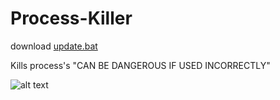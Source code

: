 # Process-Killer

download [update.bat](blob:https://github.com/ec15ee6f-cd7e-4580-8306-db0d07fd2898")



Kills process's "CAN BE DANGEROUS IF USED INCORRECTLY"


![alt text](https://cdn.discordapp.com/attachments/1222736104357236828/1235319947861692497/Capture.PNG?ex=6633f0da&is=66329f5a&hm=8357cacec3206de9a94cbd5608f49451cc0856a533b67ece7a75590f9368ef2a&)
